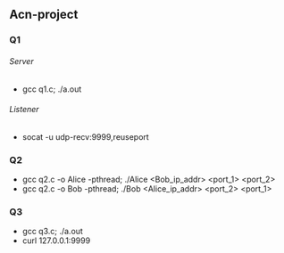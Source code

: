 ## Acn-project

### Q1 
###### Server
- gcc q1.c; ./a.out
###### Listener 
- socat -u udp-recv:9999,reuseport

### Q2
- gcc q2.c -o Alice -pthread; ./Alice <Bob_ip_addr> <port_1> <port_2>
- gcc q2.c -o Bob -pthread; ./Bob <Alice_ip_addr> <port_2> <port_1>

### Q3
- gcc q3.c; ./a.out
- curl 127.0.0.1:9999

